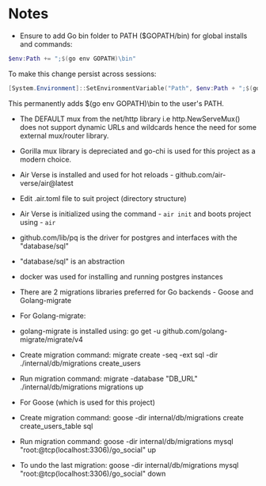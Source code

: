 # Notes

- Ensure to add Go bin folder to PATH ($GOPATH/bin) for global installs and commands:

```powershell 
$env:Path += ";$(go env GOPATH)\bin"
```

To make this change persist across sessions:

```powershell
[System.Environment]::SetEnvironmentVariable("Path", $env:Path + ";$(go env GOPATH)\bin", [System.EnvironmentVariableTarget]::User)
```

This permanently adds $(go env GOPATH)\bin to the user's PATH.

- The DEFAULT mux from the net/http library i.e http.NewServeMux() does not support dynamic URLs and wildcards hence the need for some external mux/router library.

- Gorilla mux library is depreciated and go-chi is used for this project as a modern choice.

- Air Verse is installed and used for hot reloads - github.com/air-verse/air@latest

- Edit .air.toml file to suit project (directory structure)

- Air Verse is initialized using the command - `air init` and boots project using - `air`

- github.com/lib/pq is the driver for postgres and interfaces with the "database/sql"

- "database/sql" is an abstraction 

- docker was used for installing and running postgres instances

- There are 2 migrations libraries preferred for Go backends - Goose and Golang-migrate

- For Golang-migrate:

- golang-migrate is installed using: go get -u github.com/golang-migrate/migrate/v4

- Create migration command: migrate create -seq -ext sql -dir ./internal/db/migrations create_users

- Run migration command: migrate -database "DB_URL" ./internal/db/migrations migrations up

- For Goose (which is used for this project)

- Create migration command: goose -dir internal/db/migrations create create_users_table sql

- Run migration command: goose -dir internal/db/migrations mysql "root:@tcp(localhost:3306)/go_social" up

- To undo the last migration: goose -dir internal/db/migrations mysql "root:@tcp(localhost:3306)/go_social" down

